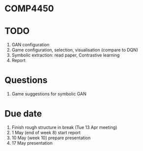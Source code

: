 # COMP4450
# TODO
1. GAN configuration
2. Game configuration, selection, visualisation (compare to DQN)
3. Symbolic extraction: read paper, Contrastive learning
4. Report

# Questions
1. Game suggestions for symbolic GAN

# Due date
1. Finish rough structure in break (Tue 13 Apr meeting)
2. 1 May (end of week 8) start report
3. 10 May (week 10) prepare presentation
4. 17 May presentation 
